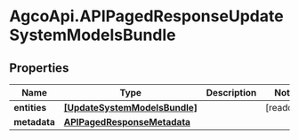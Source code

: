 # AgcoApi.APIPagedResponseUpdateSystemModelsBundle

## Properties

Name | Type | Description | Notes
------------ | ------------- | ------------- | -------------
**entities** | [**[UpdateSystemModelsBundle]**](UpdateSystemModelsBundle.md) |  | [readonly] 
**metadata** | [**APIPagedResponseMetadata**](APIPagedResponseMetadata.md) |  | 


